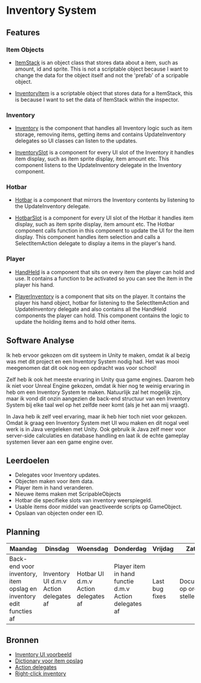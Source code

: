 # Inventory System

Features
------

### Item Objects
* [ItemStack](https://github.com/Spraxs/top-down-shooter/blob/master/Assets/Scripts/Inventory/ItemStack.cs)
 is an object class that stores data about a item, such as amount, id and sprite. This is not a scriptable object because I want to change the data for the object itself and not the 'prefab' of a scripable object.

* [InventoryItem](https://github.com/Spraxs/top-down-shooter/blob/master/Assets/Scripts/Inventory/InventoryItem.cs)
 is a scriptable object that stores data for a ItemStack, this is because I want to set the data of ItemStack within the inspector. 
 
 ### Inventory
* [Inventory](https://github.com/Spraxs/top-down-shooter/tree/master/Assets/Scripts/Inventory/Inventory) is the component that handles all Inventory logic such as item storage, removing items, getting items and contains UpdateInventory delegates so UI classes can listen to the updates.
 
* [InventorySlot](https://github.com/Spraxs/top-down-shooter/blob/master/Assets/Scripts/Inventory/Inventory/InventorySlot.cs) is a component for every UI slot of the Inventory it handles item display, such as item sprite display, item amount etc. This component listens to the UpdateInventory delegate in the Inventory component.
 
 ### Hotbar
* [Hotbar](https://github.com/Spraxs/top-down-shooter/blob/master/Assets/Scripts/Inventory/Hotbar/Hotbar.cs) is a component that mirrors the Inventory contents by listening to the UpdateInventory delegate.
 
* [HotbarSlot](https://github.com/Spraxs/top-down-shooter/blob/master/Assets/Scripts/Inventory/Hotbar/HotbarSlot.cs) is a component for every UI slot of the Hotbar it handles item display, such as item sprite display, item amount etc. The Hotbar component calls function in this component to update the UI for the item display. This component handles item selection and calls a SelectItemAction delegate to display a items in the player's hand.
 
 ### Player
* [HandHeld](https://github.com/Spraxs/top-down-shooter/blob/master/Assets/Scripts/Inventory/Player/HandHeld.cs) is a component that sits on every item the player can hold and use. It contains a function to be activated so you can see the item in the player his hand.

* [PlayerInventory](https://github.com/Spraxs/top-down-shooter/blob/master/Assets/Scripts/Inventory/Player/PlayerInventory.cs) is a component that sits on the player. It contains the player his hand object, hotbar for listening to the SelectItemAction and UpdateInventory delegate and also contains all the HandHeld components the player can hold. This component contains the logic to update the holding items and to hold other items.

Software Analyse
------
Ik heb ervoor gekozen om dit systeem in Unity te maken, omdat ik al bezig was met dit project en een Inventory System nodig had. Het was mooi meegenomen dat dit ook nog een opdracht was voor school!

Zelf heb ik ook het meeste ervaring in Unity qua game engines. Daarom heb ik niet voor Unreal Engine gekozen, omdat ik hier nog te weinig ervaring in heb om een Inventory System te maken. Natuurlijk zal het mogelijk zijn, maar ik vond dit onzin aangezien de back-end structuur van een Inventory System bij elke taal wel op het zelfde neer komt (als je het aan mij vraagt).

In Java heb ik zelf veel ervaring, maar ik heb hier toch niet voor gekozen. Omdat ik graag een Inventory System met UI wou maken en dit nogal veel werk is in Java vergeleken met Unity. Ook gebruik ik Java zelf meer voor server-side calculaties en database handling en laat ik de echte gameplay systemen liever aan een game engine over.

Leerdoelen
------
* Delegates voor Inventory updates.
* Objecten maken voor item data.
* Player item in hand veranderen.
* Nieuwe items maken met ScripableObjects
* Hotbar die specifieke slots van inventory weerspiegeld.
* Usable items door middel van geactiveerde scripts op GameObject.
* Opslaan van objecten onder een ID.

Planning
------

|    Maandag    |    Dinsdag    |    Woensdag    | Donderdag | Vrijdag | Zaterdag | Zondag |
| ------------- | ------------- | ------------- | ------------- | ------------- | ------------- | ------------- |
| Back-end voor inventory, item opslag en inventory edit functies af | Inventory UI d.m.v Action delegates af | Hotbar UI d.m.v Action delegates af | Player item in hand functie d.m.v Action delegates af | Last bug fixes | Documentatie op orde stellen | Documentatie afronden en opdracht inleveren |

Bronnen
------
* [Inventory UI voorbeeld](https://www.youtube.com/watch?v=-xB4xEmGtCY)
* [Dictionary voor item opslag](https://www.tutorialsteacher.com/csharp/csharp-dictionary)
* [Action delegates](https://www.tutorialsteacher.com/csharp/csharp-action-delegate)
* [Right-click inventory](https://forum.unity.com/threads/can-the-ui-buttons-detect-a-right-mouse-click.279027/)
